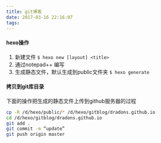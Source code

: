 ```yaml
---
title: git博客
date: 2017-03-16 22:16:07
tags:
---
```

#### hexo操作
1. 新建文件
 ``` $ hexo new [layout] <title>  ``` 
2. 通过notepad++ 编写
3. 生成静态文件，默认生成到public文件夹
``` $ hexo generate  ```
#### 拷贝到git库目录

下面的操作把生成的静态文件上传到github服务器的过程
``` bash
cp -R /d/hexo/public/* /d/hexo/gitblog/dradons.github.io
cd /d/hexo/gitblog/dradons.github.io
git add .
git commit -m “update”
git push origin master
```
